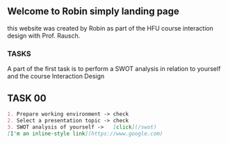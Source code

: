 ## Welcome to Robin simply landing page

this website was created by Robin as part of the HFU course interaction design with Prof. Rausch.


### TASKS

A part of the first task is to perform a SWOT analysis in relation to yourself and the course Interaction Design

## TASK 00
```markdown
1. Prepare working environment -> check
2. Select a presentation topic -> check
3. SWOT analysis of yourself ->   [click](/swot)
[I'm an inline-style link](https://www.google.com)

```
